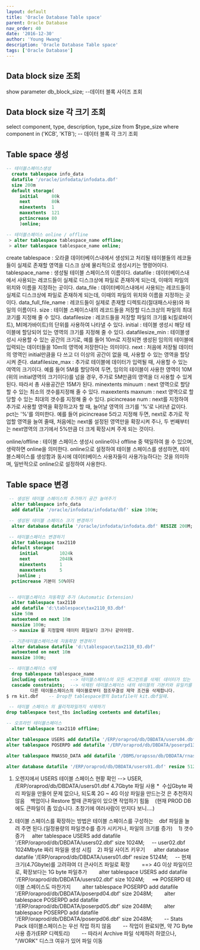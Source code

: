 ```yaml
---
layout: default
title: 'Oracle Database Table space'
parent: Oracle Database
nav_order: 40
date: '2016-12-30'
author: 'Young Hwang'
description: 'Oracle Database Table space'
tags: ['Oracle Database']
---
```


## Data block size 조회

show parameter db_block_size; --데이터 블록 사이즈 조회

## Data block size 각 크기 조회

select component, type, description, type_size from $type_size where component in ('KCB', 'KTB'); -- 데이터 블록 각 크기 조회

## Table space 생성

```sql
-- 테이블스페이스생성
  create tablespace info_data
  datafile '/oracle/infodata/infodata.dbf'
  size 200m
  default storage(
     initial     80k
     next        80k
     minextents  1
     maxextents  121
     pctincrease 80
     )online;

-- 테이블스페이스 online / offline
 > alter tablespace tablespace_name offline;
 > alter tablespace tablespace_name online;
```

create tablespace : 오라클 데이터베이스내에서 생성되고 처리될 테이블들의 레코들들이 실제로 존재할 영역을 디스크 상에 물리적으로 생성시키는 명령어이다.
 tablespace_name : 생성될 테이블 스페이스의 이름이다.
 datafile : 데이터베이스내에서 사용되는 레코드들이 실제로 디스크상에 파일로 존재하게 되는데, 이때의 파일의 위치와 이름을 지정하는 곳이다.
 data_file : 데이터베이스내에서 사용되는 레코드들이 실제로 디스크상에 파일로 존재하게 되는데, 이때의 파일의 위치와 이름을 지정하는 곳이다.
 data_full_file_name : 레코드들이 실제로 존재할 디렉토리(절대패스사용)와 파일의 이름이다.
 size : 테이블 스페이스내의 레코드들을 저장할 디스크상의 파일의 최대 코기를 지정해 줄 수 있다.
 datafilesize : 레코드들을 저장할 파일의 크기를 k(킬로바이트), M(메가바이트)의 단위를 사용하여 나타낼 수 있다.
 initial : 테이블 생성시 해당 테이블에 할당되어 있는 영역의 크기를 지정해 줄 수 있다.
 datafilesize_min : 테이블생성시 사용할 수 있는 공간의 크기로, 예를 들어 10m로 지정되면 생성된 임의의 테이블에 입력되는 데이터들을 10m의 영역에 저장한다는 의미이다.
 next : 처음에 저장될 데이터의 영역인 initial만큼을 다 쓰고 더 이상의 공간이 없을 때, 사용할 수 있는 영역을 할당 시켜 준다.
 datafilesize_max : 추가로 테이블에 데이터가 입력될 때, 사용할 수 있는 여역의 크기이다. 예를 들어 5M를 할당하여 두면, 임의의 테이블이 사용한 영역이 10M (위의 initial영역의 크기이다)를 넘을 경우, 주가로 5M만큼의 영역을 더 사용할 수 있게 된다. 따라서 총 사용공간은 15M가 된다.
 minextents minuum : next 영역으로 할당할 수 있는 최소의 갯수를지정해 줄 수 있다.
 maxextents maxnum : next 영역으로 할당할 수 있는 최대의 갯수를 지정해 줄 수 있다.
 picincrease num : next를 지정하여 추가로 사용할 영역을 확장하고자 할 때, 늘어날 영역의 크기를 '%'로 나타낸 값이다. pct는 '%'를 의미한다. 예를 들어 picincrease 5라고 지정해 두면, next로 추가로 작업할 영역을 늘여 줄때, 처음에는 next롤 설정된 영역만을 확장시켜 주나, 두 번째부터는 next영역의 크기에서 5%만큼 더 크게 확장시켜 주게 되는 것이다.

online/offline : 테이블 스페이스 생성시 online이나 offline 중 택일하여 쓸 수 있으며, 생략하면 online을 의미한다.
online으로 설정하여 테이블 스페이스를 생성하면, 테이블스페이스를 생성함과 동시에 데이터베이스 사용자들이 사용가능하다는 것을 의미하며, 일반적으로 online으로 설정하여 사용한다.

## Table space 변경

```sql
 -- 생성된 테이블 스페이스의 추가하기 공간 늘여주기
  alter tablespace info_data
  add datafile '/oracle/infodata/infodata/dbf' size 100m;

 -- 생성된 테이블 스페이스 크기 변경하기
  alter database datafile '/oracle/infodata/infodata.dbf' RESIZE 200M;

 -- 테이블스페이스 변경하기
  alter tablespace tax2110
  default storage(
     initial        1024k
     next           2048k
     minextents     1
     maxextents     5
    )online ;
  pctincrease 기본이 50%이다


 -- 테이블스페이스 자동확장 추가 (Automatic Extension)
  alter tablespace tax2110
  add datafile 'd:\tablespace\tax2110_03.dbf'
  size 50m
  autoextend on next 10m
  maxsize 100m;
  -> maxsize 를 지정할때 데이터 화일보다 크거나 같아야함.

 -- 기존테이블스페이스에 자동확장 변경하기
  alter database datafile 'd:\tablespace\tax2110_03.dbf'
  autoextend on next 10m
  maxsize 100m;

 -- 테이블스페이스 삭제
  drop tablespace tablespace_name
  including contents    --> 테이블스페이스의 모든 세그먼트를 삭제( 데이터가 있는 테이블스페이스는 삭제할수 없다)
  cascade constraints;  --> 삭제된 테이블스페이스 내의 테이블의 기본키와 유일키를 참조하는
         다른 테이블스페이스의 테이블로부터 참조무결성 제약 조건을 삭제합니다.
$ rm kit.dbf    -- Drop한 tablespace명의 Datafile이 kit.dbf일때.

 -- 테이블 스페이스 의 물리적파일까지 삭제하기
drop tablespace test_tbs including contents and datafiles;

-- 오프라인 테이블스페이스
  alter tablespace tax2110 offline;

alter tablespace USERS add datafile '/ERP/oraprod/db/DBDATA/users04.dbf' size 2048M
alter tablespace POSERPD add datafile '/ERP/oraprod/db/DBDATA/poserpd13.dbf' size 4096M

alter tablespace RNASSO_DATA add datafile '/DBMS/orapsso/db/DBDATA/rnasso_data04.dbf' size 2048M;

alter database datafile '/ERP/oraprod/db/DBDATA/users01.dbf' resize 5124M;

```

1. 오렌지에서 USERS 테이블 스페이스 현황 확인
--> USER, /ERP/oraprod/db/DBDATA/users01.dbf 4.7Gbyte 파일 사용
*  수십Gbyte 짜리 파일을 만들어 문제 없으나, 되도록 2G ~ 4G 이상 파일을 만드는것 은 추천하지 않음
   백업이나 Restore 할때 큰파일이 있으면 작업하기 힘듦
   (현재 PROD DB에도 큰파일이 좀 있습니다. 초창기에 여러사람이 만지다 보니....)

2. 테이블 스페이스를 확장하는 방법은 테이블 스페이스를 구성하는
   dbf 파일을 늘려 주면 된다.(일정용량의 파일갯수를 증가 시키거나, 파일의 크기를 증가)
   1) 갯수 증가
    alter tablespace USERS add datafile '/ERP/oraprod/db/DBDATA/users02.dbf' size 1024M;
    -- user02.dbf 1024Mbyte 짜리 파일을 생성 시킴
   2) 파일 사이즈 키우기
     alter database datafile '/ERP/oraprod/db/DBDATA/users01.dbf' resize 5124M;
    -- 현재크기(4.7Gbyte)를 고려햐여 더 큰사이즈 파일로 확장
  
    ==> 4G 이상 파일이므로, 확장보다는 1G byte 파일추가
       alter tablespace USERS add datafile '/ERP/oraprod/db/DBDATA/users02.dbf' size 1024M;
    ==> POSERPD 테이블 스페이스도 마찬가지
       alter tablespace POSERPD add datafile '/ERP/oraprod/db/DBDATA/poserpd04.dbf' size 2048M;
       alter tablespace POSERPD add datafile '/ERP/oraprod/db/DBDATA/poserpd05.dbf' size 2048M;
       alter tablespace POSERPD add datafile '/ERP/oraprod/db/DBDATA/poserpd06.dbf' size 2048M;
       -- Stats Pack 테이블스페이스는 우선 작업 하지 않음
       -- 작업이 완료되면, 약 7G Byte 사용 증가(ERP 디렉토리)
       -- 따라서 Archive 파일 삭제하려 하였으나, "/WORK" 디스크 여유가 있어 파일 이동
